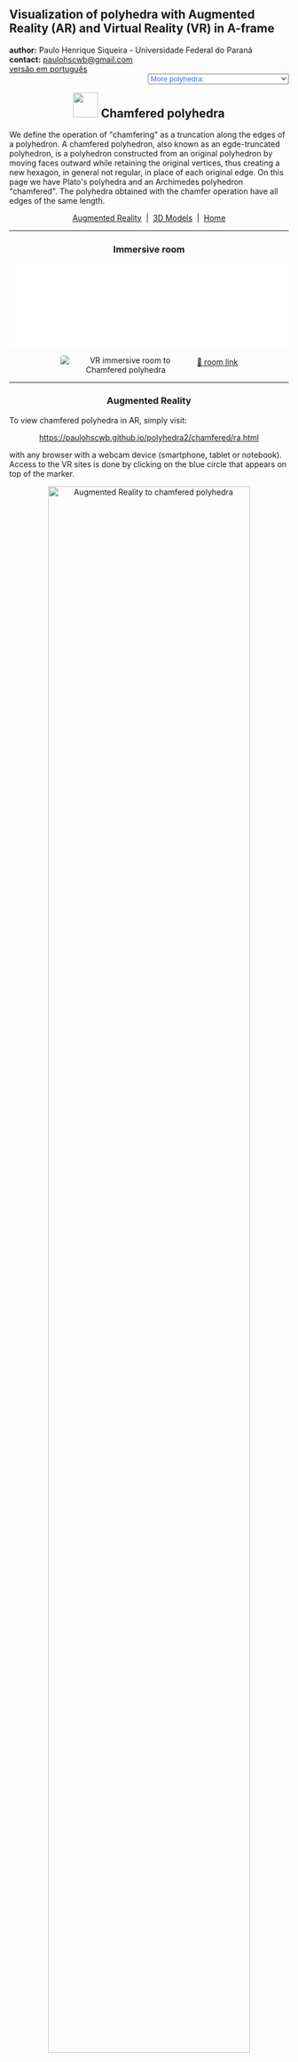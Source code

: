 <link rel="stylesheet" href="../scripts/style.css">
<meta charset="utf-8">
<link rel="icon" type="image/png" href="vr/salas/imagens/icone.png">
<h2>Visualization of polyhedra with Augmented Reality (AR) and Virtual Reality (VR) in A-frame</h2>
 <b>author:</b> Paulo Henrique Siqueira - Universidade Federal do Paraná
 <br><b>contact:</b> <a href="#">paulohscwb@gmail.com</a>
 <br><a href="https://paulohscwb.github.io/polyhedra2/chamfered/pt-br/">versão em português</a>
 <form style="margin: 0 auto; float:right; text-align:right; width:100%; margin-bottom:15px;">
	<select id="url" onchange="urlHandler(this.value)" style="color:royalblue;">
		<option disabled selected value>More polyhedra:</option>
		<option value="../ArchimedeanCatalanHulls/">Archimedean and Catalan convex hulls</option>
		<option value="../fractalplatonic/">Platonic polyhedra fractals</option>
		<option value="../fractalnonconvex/">Non convex polyhedra fractals</option>
		<option value="../fractalarchimedean/">Archimedean polyhedra fractals</option>
		<option disabled value="../chamfered/">Chamfered polyhedra</option>
		<option value="../propellor/">Propellor polyhedra</option>
		<option value="../diamonds/">Diamond polyhedra</option>
		<option value="../biscribed/">Biscribed polyhedra</option>
	</select>
</form>
<script>
function urlHandler(value) {                               
    window.location.assign(`${value}`);
}
</script>

<p id="p1"></p>
  <h2 align="center"><img src="vr/salas/imagens/icone.png" style="margin-bottom:-10px" width="45"> Chamfered polyhedra</h2>
We define the operation of "chamfering" as a truncation along the edges of a polyhedron. A chamfered polyhedron, also known as an egde-truncated polyhedron, is a polyhedron constructed from an original polyhedron by moving faces outward while retaining the original vertices, thus creating a new hexagon, in general not regular, in place of each original edge. On this page we have Plato's polyhedra and an Archimedes polyhedron "chamfered". The polyhedra obtained with the chamfer operation have all edges of the same length.

<p align="center"><a href="#ra">Augmented Reality</a><span>&nbsp;&nbsp;|&nbsp;&nbsp;</span><a href="#m3d">3D Models</a><span>&nbsp;&nbsp;|&nbsp;&nbsp;</span><a href="../">Home</a></p>
  <hr>
 <h3 align="center">Immersive room</h3>
  <div class="embed-container"><iframe width="100%" src="sala.htm" title="Sala Imersiva dos Poliedros chanfrados" frameborder="0" loading="lazy"></iframe></div>
  <p align="center"><img align="middle" src="../../cotadas/videos/chamfered.gif" style="max-width: 47%; border-radius:5px; margin-right:10px" loading="lazy" alt="VR immersive room to Chamfered polyhedra"/><a href="sala.htm" target="_blank">&#x1f517; room link</a></p>  
  <hr>
  <h3 id="ra" align="center">Augmented Reality</h3>
  To view chamfered polyhedra in AR, simply visit:
<p align="center"><a href="ra.html" class="raAR" target="_blank">https://paulohscwb.github.io/polyhedra2/chamfered/ra.html</a></p> 
with any browser with a webcam device (smartphone, tablet or notebook). 
<br>Access to the VR sites is done by clicking on the blue circle that appears on top of the marker.
<p align="center"><img style="border-radius:7px;" alt="Augmented Reality to chamfered polyhedra" src="ar/example.jpg" width="85%"></p>
<p align="center"><img src="ar/chamfered.gif" alt="Augmented Reality to chamfered polyhedra" style="max-width: 92%; border-radius:5px;" loading="lazy"/></p>
<hr>
<h3 id="m3d" align="center">3D models</h3>
<!-- <iframe width="560" height="315" style="max-width:100%" src="https://www.youtube.com/embed/videoseries?list=PLy0I_lGW8HxXlieaiv7p0PWdsNRWPbWRv" title="YouTube video player" frameborder="0" allow="accelerometer; autoplay; clipboard-write; encrypted-media; gyroscope; picture-in-picture; web-share" allowfullscreen></iframe> -->
<h4>1. Chamfered tetrahedron</h4>
<a href="vr/ChamferedTetrahedron.htm" target="_blank" title="3D model" class="fotoA"><img src="ar/56A.png" class="foto" alt="Chamfered Tetrahedron"></a><img src="ar/56.png" class="qr">
 <br><br>A chamfered tetrahedron, also known as the alternate truncated cube, is a polyhedron obtained by chamfering a regular tetrahedron. An equilateral chamfered tetrahedron may be constructed by appropriate choice of the edge length ratio for chamfering.
 <br><br><br><b>Faces:</b> 4 equilateral triangles and 6 mirror-symmetric hexagons | <b>Edges:</b> 24 | <b>Vertices:</b> 16. <a href="https://mathworld.wolfram.com/topics/ChamferedPolyhedra.html" target="_blank">More...</a>
 <a href="ra.html" class="raAR" title="Augmented reality" target="_blank"></a>
<hr>
<h4>2. Chamfered cube</h4>
<a href="vr/ChamferedCube.htm" target="_blank" title="3D model" class="fotoA"><img src="ar/57A.png" class="foto" alt="Chamfered cube"></a><img src="ar/57.png" class="qr">
 <br><br>A chamfered cube, also called truncated rhombic dodecahedron or tetratruncated rhombic dodecahedron, is a polyhedron obtained by chamfering a cube. An equilateral chamfered cube may be constructed by appropriate choice of the edge length ratio for chamfering.
 <br><br><br><b>Faces:</b> 6 squares and 12 mirror-symmetric hexagons | <b>Edges:</b> 48 | <b>Vertices:</b> 32. <a href="https://mathworld.wolfram.com/topics/ChamferedPolyhedra.html" target="_blank">More...</a>
 <a href="ra.html" class="raAR" title="Augmented reality" target="_blank"></a>
<hr>
<h4>3. Chamfered octahedron</h4>
<a href="vr/ChamferedOctahedron.htm" target="_blank" title="3D model" class="fotoA"><img src="ar/58A.png" class="foto" alt="Chamfered octahedron"></a><img src="ar/58.png" class="qr">
 <br><br>A chamfered octahedron, also called tritruncated rhombic dodecahedron, is a polyhedron obtained by chamfering a regular octahedron. An equilateral chamfered octahedron may be constructed by appropriate choice of the edge length ratio for chamfering.
 <br><br><br><b>Faces:</b> 8 equilateral triangles and 12 mirror-symmetric hexagons | <b>Edges:</b> 48 | <b>Vertices:</b> 30. <a href="https://mathworld.wolfram.com/topics/ChamferedPolyhedra.html" target="_blank">More...</a>
 <a href="ra.html" class="raAR" title="Augmented reality" target="_blank"></a>
<hr>
<h4>4. Chamfered icosahedron </h4>
<a href="vr/ChamferedIcosahedron.htm" target="_blank" title="3D model" class="fotoA"><img src="ar/59A.png" class="foto" alt="Chamfered icosahedron"></a><img src="ar/59.png" class="qr">
 <br><br>A chamfered icosahedron, also called a tritruncated rhombic triacontahedron, is a polyhedron obtained by chamfering a regular icosahedron. An equilateral chamfered icosahedron may be constructed by appropriate choice of the edge length ratio for chamfering.
 <br><br><br><b>Faces:</b> 20 equilateral triangles and 30 mirror-symmetric hexagons | <b>Edges:</b> 120 | <b>Vertices:</b> 72. <a href="https://mathworld.wolfram.com/topics/ChamferedPolyhedra.html" target="_blank">More...</a>
 <a href="ra.html" class="raAR" title="Augmented reality" target="_blank"></a>
<hr>
<h4>5. Chamfered dodecahedron</h4>
<a href="vr/ChamferedDodecahedron.htm" target="_blank" title="3D model" class="fotoA"><img src="ar/60A.png" class="foto" alt="Chamfered dodecahedron"></a><img src="ar/60.png" class="qr">
 <br><br>A chamfered dodecahedron, also called truncated rhombic triacontahedron or pentatruncated rhombic triacontahedron, is a polyhedron obtained by chamfering a regular dodecahedron. An equilateral chamfered dodecahedron may be constructed by appropriate choice of the edge length ratio for chamfering.
 <br><br><br><b>Faces:</b> 12 regular pentagons and 30 mirror-symmetric hexagons | <b>Edges:</b> 120 | <b>Vertices:</b> 80. <a href="https://mathworld.wolfram.com/topics/ChamferedPolyhedra.html" target="_blank">More...</a>
 <a href="ra.html" class="raAR" title="Augmented reality" target="_blank"></a>
<hr>
<h4>6. Chamfered truncated icosahedron</h4>
<a href="vr/ChamferedTruncatedIcosahedron.htm" target="_blank" title="3D model" class="fotoA"><img src="ar/61A.png" class="foto" alt="Chamfered truncated icosahedron"></a><img src="ar/61.png" class="qr">
 <br><br>A chamfered truncated icosahedron is a polyhedron obtained by chamfering a regular truncated icosahedron. An equilateral chamfered truncated icosahedron may be constructed by appropriate choice of the edge length ratio for chamfering.
 <br><br><br><b>Faces:</b> 12 regular pentagons, 20 regular hexagons and 90 mirror-symmetric hexagons | <b>Edges:</b> 360 | <b>Vertices:</b> 240. <a href="https://mathworld.wolfram.com/topics/ChamferedPolyhedra.html" target="_blank">More...</a>
 <a href="ra.html" class="raAR" title="Augmented reality" target="_blank"></a>
<p class="topop"><a href="#p1" class="topo">back to top</a></p>
<hr>

<br><a rel="license" href="http://creativecommons.org/licenses/by-nc-nd/4.0/"><img alt="Licença Creative Commons" style="border-width:0" src="https://i.creativecommons.org/l/by-nc-nd/4.0/88x31.png" loading="lazy"/></a><br /><span xmlns:dct="http://purl.org/dc/terms/" property="dct:title">Chamfered polyhedra - Visualization of polyhedra with Augmented Reality and Virtual Reality</span> by <a xmlns:cc="http://creativecommons.org/ns#" href="https://paulohscwb.github.io/polyhedra2/chamfered/" property="cc:attributionName" rel="cc:attributionURL">Paulo Henrique Siqueira</a> is licensed with a license <a rel="license" href="http://creativecommons.org/licenses/by-nc-nd/4.0/">Creative Commons Attribution-NonCommercial-NoDerivatives 4.0 International</a>.

<h4>How to cite this work:</h4> 
<p>Siqueira, P.H., "Chamfered polyhedra - Visualization of polyhedra with Augmented Reality and Virtual Reality". Available in: <https://paulohscwb.github.io/polyhedra2/chamfered/>, November 2023.</p>
<a target="_blank" href="https://doi.org/10.5281/zenodo.12572969"><img src="https://zenodo.org/badge/DOI/10.5281/zenodo.12572969.svg" alt="DOI"></a>
<br><br><b>References:</b>
<br>Weisstein, Eric W. "Archimedean Solid" From MathWorld-A Wolfram Web Resource. <a href="http://mathworld.wolfram.com/ArchimedeanSolid.html" target="_blank">http://mathworld.wolfram.com/ArchimedeanSolid.html</a>
<br>Weisstein, Eric W. "Platonic Solid" From MathWorld-A Wolfram Web Resource. <a href="http://mathworld.wolfram.com/PlatonicSolid.html" target="_blank">http://mathworld.wolfram.com/PlatonicSolid.html</a>
<br>Weisstein, Eric W. "Chamfered Polyhedron" From MathWorld-A Wolfram Web Resource. <a href="https://mathworld.wolfram.com/ChamferedPolyhedron.html" target="_blank">https://mathworld.wolfram.com/ChamferedPolyhedron.html</a>
<br>Wikipedia <a href="https://en.wikipedia.org/wiki/Archimedean_solid" target="_blank">https://en.wikipedia.org/wiki/Archimedean_solid</a>
<br>Wikipedia <a href="https://en.wikipedia.org/wiki/en.wikipedia.org/wiki/Platonic_solid" target="_blank">https://en.wikipedia.org/wiki/Platonic_solid</a>
<br>McCooey, David I. "Visual Polyhedra". <a href="http://dmccooey.com/polyhedra/" target="_blank">http://dmccooey.com/polyhedra/</a>

